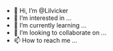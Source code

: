 - 👋 Hi, I’m @Lilvicker
- 👀 I’m interested in ...
- 🌱 I’m currently learning ...
- 💞️ I’m looking to collaborate on ...
- 📫 How to reach me ...

<!---
Lilvicker/Lilvicker is a ✨ special ✨ repository because its `README.md` (this file) appears on your GitHub profile.
You can click the Preview link to take a look at your changes.
--->
